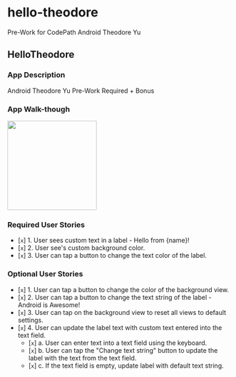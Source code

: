 # hello-theodore
Pre-Work for CodePath Android Theodore Yu
## HelloTheodore

### App Description
Android Theodore Yu Pre-Work Required + Bonus

### App Walk-though
<img src="http://g.recordit.co/8FqnZ8vqdz.gif" width=200><br>

### Required User Stories
- [`x`] 1. User sees custom text in a label - Hello from {name}!
- [`x`] 2. User see's custom background color.
- [`x`] 3. User can tap a button to change the text color of the label.

### Optional User Stories
- [`x`] 1. User can tap a button to change the color of the background view.  
- [`x`] 2. User can tap a button to change the text string of the label - Android is Awesome!  
- [`x`] 3. User can tap on the background view to reset all views to default settings.  
- [`x`] 4. User can update the label text with custom text entered into the text field.  
   - [`x`] a. User can enter text into a text field using the keyboard.  
   - [`x`] b. User can tap the "Change text string" button to update the label with the text from the text field.  
   - [`x`] c. If the text field is empty, update label with default text string.  

